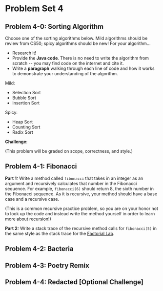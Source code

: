 # Problem Set 4

## Problem 4-0: Sorting Algorithm

Choose one of the sorting algorithms below. Mild algorithms should be review from CS50; spicy algorithms should be new! For your algorithm...

* Research it!
* Provide the **Java code**. There is no need to write the algorithm from scratch -- you may find code on the internet and cite it.
* Write a **paragraph** walking through each line of code and how it works to demonstrate your understanding of the algorithm.

Mild:
* Selection Sort
* Bubble Sort
* Insertion Sort

Spicy:
* Heap Sort
* Counting Sort
* Radix Sort

**Challenge**: 

(This problem will be graded on scope, correctness, and style.)

## Problem 4-1: Fibonacci

**Part 1:** Write a method called `fibonacci` that takes in an integer as an argument and recursively calculates that number in the Fibonacci sequence. For example, `fibonacci(6)` should return 8, the sixth number in the Fibonacci sequence. As it is recursive, your method should have a base case and a recursive case.

(This is a common recursive practice problem, so you are on your honor not to look up the code and instead write the method yourself in order to learn more about recursion!)

**Part 2:** Write a stack trace of the recursive method calls for `fibonacci(5)` in the same style as the stack trace for the [Factorial Lab](https://docs.google.com/document/d/1_dy_8VEPKYWQjr-xgC0_s8trAqc43IjbKFQOTBW_Hoo/).

## Problem 4-2: Bacteria

## Problem 4-3: Poetry Remix

## Problem 4-4: Redacted [Optional Challenge]

